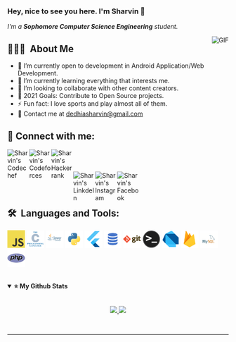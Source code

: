 ### Hey, nice to see you here. I'm Sharvin 👋

<!--
**sharvin18/sharvin18** is a ✨ _special_ ✨ repository because its `README.md` (this file) appears on your GitHub profile.

Here are some ideas to get you started:
-->

<p>
  <em>
    I'm a <b> Sophomore Computer Science Engineering</b> student.
  </em>
</p>
  <img align="right" alt="GIF" src="https://media.giphy.com/media/g06HKnMmtK1aXurndU/giphy.gif" />
    
## 👨🏻‍💻 &nbsp;About Me

- 🔭 I’m currently open to development in Android Application/Web Development.
- 🌱 I’m currently learning everything that interests me.
- 👯 I’m looking to collaborate with other content creators.
- 🥅 2021 Goals: Contribute to Open Source projects.
- ⚡ Fun fact: I love sports and play almost all of them.
- 📧 Contact me at dedhiasharvin@gmail.com

## 👯&nbsp;Connect with me:


<a href="https://www.codechef.com/users/sharvin18" target="_blank">
  <img align="left" alt="Sharvin's Codechef" width="50" src="https://avatars1.githubusercontent.com/u/11960354?s=460&v=4" />
</a>

<a href="https://codeforces.com/profile/sharvin18">
  <img align="left" alt="Sharvin's Codeforces" width="50" src="https://1.bp.blogspot.com/-pBimI1ZhYAA/Wnde0nmCz8I/AAAAAAAABPI/5LZ2y9tBOZIV-pm9KNbyNy3WZJkGS54WgCPcBGAYYCw/s1600/codeforce.png" />
</a>

<a href="https://www.hackerrank.com/MonsterWins">
  <img align="left" alt="Sharvin's Hackerrank" width="50" src="https://upload.wikimedia.org/wikipedia/commons/4/40/HackerRank_Icon-1000px.png" />
</a>

<br />
<br />
<br />

<a href="https://www.linkedin.com/in/sharvin-dedhia" target="_blank">
  <img align="left" alt="Sharvin's LinkdeIn" width="50px" src="https://cdn4.iconfinder.com/data/icons/social-messaging-ui-color-shapes-2-free/128/social-linkedin-circle-512.png" />
</a>

<a href="https://www.instagram.com/sharvin_dedhia/" target="_blank">
  <img align="left" alt="Sharvin's Instagram" width="50px" src="https://cdn2.iconfinder.com/data/icons/instagram-new/512/instagram-logo-color-512.png" />
</a>

<a href="https://www.facebook.com/profile.php?id=100008533545365" target="_blank">
  <img align="left" alt="Sharvin's Facebook" width="50px" src="https://facebookbrand.com/wp-content/uploads/2019/04/f_logo_RGB-Hex-Blue_512.png?w=512&h=512" />
</a>

<br />
<br />
<br />



## 🛠 &nbsp;Languages and Tools:
<code><img width="40px" src="https://raw.githubusercontent.com/github/explore/80688e429a7d4ef2fca1e82350fe8e3517d3494d/topics/javascript/javascript.png"></code>
<code><img width="40px" src="https://raw.githubusercontent.com/github/explore/80688e429a7d4ef2fca1e82350fe8e3517d3494d/topics/c/c.png"></code>
<code><img width="40px" src="https://raw.githubusercontent.com/github/explore/80688e429a7d4ef2fca1e82350fe8e3517d3494d/topics/java/java.png"></code>
<code><img width="40px" src="https://raw.githubusercontent.com/github/explore/80688e429a7d4ef2fca1e82350fe8e3517d3494d/topics/python/python.png"></code>
<code><img width="40px" src="https://raw.githubusercontent.com/github/explore/80688e429a7d4ef2fca1e82350fe8e3517d3494d/topics/flutter/flutter.png"></code>
<code><img width="40px" src="https://raw.githubusercontent.com/github/explore/80688e429a7d4ef2fca1e82350fe8e3517d3494d/topics/sql/sql.png"></code>
<code><img width="40px" src="https://raw.githubusercontent.com/github/explore/80688e429a7d4ef2fca1e82350fe8e3517d3494d/topics/git/git.png"></code>
<code><img width="40px" src="https://raw.githubusercontent.com/github/explore/80688e429a7d4ef2fca1e82350fe8e3517d3494d/topics/terminal/terminal.png"></code>
<code><img width="40px" src="https://raw.githubusercontent.com/github/explore/80688e429a7d4ef2fca1e82350fe8e3517d3494d/topics/dart/dart.png"></code>
<code><img width="40px" src="https://raw.githubusercontent.com/github/explore/80688e429a7d4ef2fca1e82350fe8e3517d3494d/topics/firebase/firebase.png"></code>
<code><img width="40px" src="https://raw.githubusercontent.com/github/explore/80688e429a7d4ef2fca1e82350fe8e3517d3494d/topics/mysql/mysql.png"></code>
<code><img width="40px" src="https://raw.githubusercontent.com/github/explore/80688e429a7d4ef2fca1e82350fe8e3517d3494d/topics/php/php.png"></code>

<br />

<details open="">
  <summary><strong>⭐️ My Github Stats</strong></summary>
  <br />
  
  <p align="center">
    <a href="https://github.com/sharvin18">
      <img width="65%" src="https://github-readme-stats.vercel.app/api?username=sharvin18&count_private=true&show_icons=true&hide_border=true&theme=great-gatsby" />
      <img width="35%" src="https://github-readme-stats.vercel.app/api/top-langs/?username=sharvin18&theme=great-gatsby&layout=compact&hide=Jupyter%20Notebook" />
    </a>
  </p>
  
</details>
<br />

---


